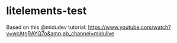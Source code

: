 # litelements-test
Based on this @midudev tutorial: https://www.youtube.com/watch?v=wcAtgRAYQ7o&amp;ab_channel=midulive
